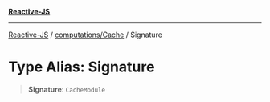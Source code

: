 [**Reactive-JS**](../../../README.md)

***

[Reactive-JS](../../../README.md) / [computations/Cache](../README.md) / Signature

# Type Alias: Signature

> **Signature**: `CacheModule`
